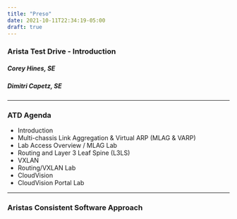 ```yaml
---
title: "Preso"
date: 2021-10-11T22:34:19-05:00
draft: true
---
```


### Arista Test Drive - Introduction

##### Corey Hines, SE
##### Dimitri Capetz, SE

---

### ATD Agenda

- Introduction
- Multi-chassis Link Aggregation & Virtual ARP (MLAG & VARP)
- Lab Access Overview / MLAG Lab
- Routing and Layer 3 Leaf Spine (L3LS)
- VXLAN
- Routing/VXLAN Lab
- CloudVision
- CloudVision Portal Lab

---

### Aristas Consistent Software Approach


